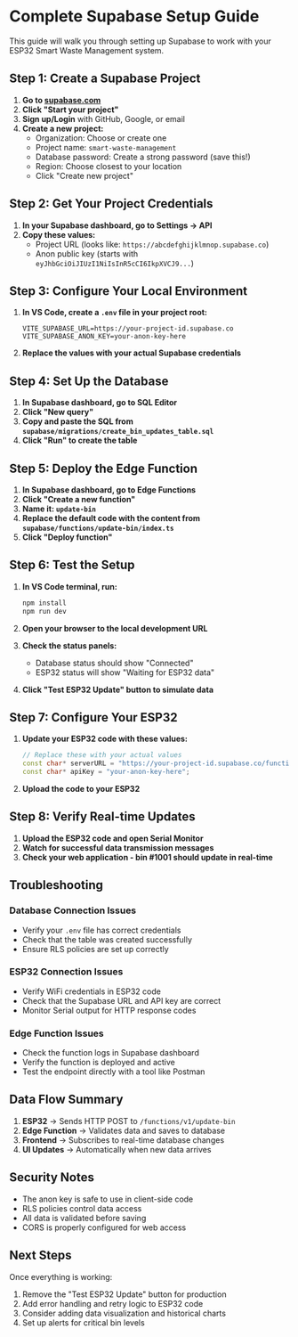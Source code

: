 # Complete Supabase Setup Guide

This guide will walk you through setting up Supabase to work with your ESP32 Smart Waste Management system.

## Step 1: Create a Supabase Project

1. **Go to [supabase.com](https://supabase.com)**
2. **Click "Start your project"**
3. **Sign up/Login** with GitHub, Google, or email
4. **Create a new project:**
   - Organization: Choose or create one
   - Project name: `smart-waste-management`
   - Database password: Create a strong password (save this!)
   - Region: Choose closest to your location
   - Click "Create new project"

## Step 2: Get Your Project Credentials

1. **In your Supabase dashboard, go to Settings → API**
2. **Copy these values:**
   - Project URL (looks like: `https://abcdefghijklmnop.supabase.co`)
   - Anon public key (starts with `eyJhbGciOiJIUzI1NiIsInR5cCI6IkpXVCJ9...`)

## Step 3: Configure Your Local Environment

1. **In VS Code, create a `.env` file in your project root:**
   ```env
   VITE_SUPABASE_URL=https://your-project-id.supabase.co
   VITE_SUPABASE_ANON_KEY=your-anon-key-here
   ```

2. **Replace the values with your actual Supabase credentials**

## Step 4: Set Up the Database

1. **In Supabase dashboard, go to SQL Editor**
2. **Click "New query"**
3. **Copy and paste the SQL from `supabase/migrations/create_bin_updates_table.sql`**
4. **Click "Run" to create the table**

## Step 5: Deploy the Edge Function

1. **In Supabase dashboard, go to Edge Functions**
2. **Click "Create a new function"**
3. **Name it: `update-bin`**
4. **Replace the default code with the content from `supabase/functions/update-bin/index.ts`**
5. **Click "Deploy function"**

## Step 6: Test the Setup

1. **In VS Code terminal, run:**
   ```bash
   npm install
   npm run dev
   ```

2. **Open your browser to the local development URL**
3. **Check the status panels:**
   - Database status should show "Connected"
   - ESP32 status will show "Waiting for ESP32 data"

4. **Click "Test ESP32 Update" button to simulate data**

## Step 7: Configure Your ESP32

1. **Update your ESP32 code with these values:**
   ```cpp
   // Replace these with your actual values
   const char* serverURL = "https://your-project-id.supabase.co/functions/v1/update-bin";
   const char* apiKey = "your-anon-key-here";
   ```

2. **Upload the code to your ESP32**

## Step 8: Verify Real-time Updates

1. **Upload the ESP32 code and open Serial Monitor**
2. **Watch for successful data transmission messages**
3. **Check your web application - bin #1001 should update in real-time**

## Troubleshooting

### Database Connection Issues
- Verify your `.env` file has correct credentials
- Check that the table was created successfully
- Ensure RLS policies are set up correctly

### ESP32 Connection Issues
- Verify WiFi credentials in ESP32 code
- Check that the Supabase URL and API key are correct
- Monitor Serial output for HTTP response codes

### Edge Function Issues
- Check the function logs in Supabase dashboard
- Verify the function is deployed and active
- Test the endpoint directly with a tool like Postman

## Data Flow Summary

1. **ESP32** → Sends HTTP POST to `/functions/v1/update-bin`
2. **Edge Function** → Validates data and saves to database
3. **Frontend** → Subscribes to real-time database changes
4. **UI Updates** → Automatically when new data arrives

## Security Notes

- The anon key is safe to use in client-side code
- RLS policies control data access
- All data is validated before saving
- CORS is properly configured for web access

## Next Steps

Once everything is working:
1. Remove the "Test ESP32 Update" button for production
2. Add error handling and retry logic to ESP32 code
3. Consider adding data visualization and historical charts
4. Set up alerts for critical bin levels
